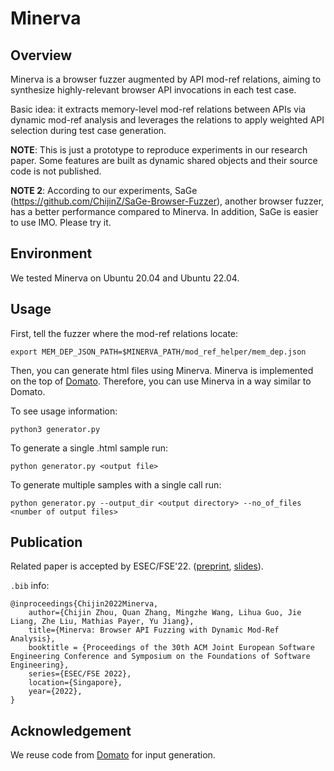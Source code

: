 # Minerva

## Overview

Minerva is a browser fuzzer augmented by API mod-ref relations, aiming to synthesize highly-relevant browser API invocations in each test case. 

Basic idea: it extracts memory-level mod-ref relations between APIs via dynamic mod-ref analysis and leverages the relations to apply weighted API selection during test case generation. 

**NOTE**: This is just a prototype to reproduce experiments in our research paper. Some features are built as dynamic shared objects and their source code is not published.

**NOTE 2**: According to our experiments, SaGe (https://github.com/ChijinZ/SaGe-Browser-Fuzzer), another browser fuzzer, has a better performance compared to Minerva. In addition, SaGe is easier to use IMO. Please try it.

## Environment

We tested Minerva on Ubuntu 20.04 and Ubuntu 22.04.

## Usage 

First, tell the fuzzer where the mod-ref relations locate:

```
export MEM_DEP_JSON_PATH=$MINERVA_PATH/mod_ref_helper/mem_dep.json
```

Then, you can generate html files using Minerva. Minerva is implemented on the top of [Domato](https://github.com/googleprojectzero/domato). Therefore, you can use Minerva in a way similar to Domato.


To see usage information:

```
python3 generator.py
```

To generate a single .html sample run:

```
python generator.py <output file>
```

To generate multiple samples with a single call run:

```
python generator.py --output_dir <output directory> --no_of_files <number of output files>
```

## Publication

Related paper is accepted by ESEC/FSE'22. ([preprint](http://wingtecher.com/themes/WingTecherResearch/assets/papers/FSE22_Minerva.pdf), [slides](https://github.com/ChijinZ/chijinz.github.io/blob/main/archive/minerva_fse22_pre.pdf)).

``.bib`` info:

```
@inproceedings{Chijin2022Minerva,
	author={Chijin Zhou, Quan Zhang, Mingzhe Wang, Lihua Guo, Jie Liang, Zhe Liu, Mathias Payer, Yu Jiang},
	title={Minerva: Browser API Fuzzing with Dynamic Mod-Ref Analysis},
	booktitle = {Proceedings of the 30th ACM Joint European Software Engineering Conference and Symposium on the Foundations of Software Engineering},
	series={ESEC/FSE 2022},
	location={Singapore},
	year={2022},
}
```

## Acknowledgement

We reuse code from [Domato](https://github.com/googleprojectzero/domato) for input generation.